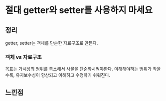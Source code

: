 # 절대 getter와 setter를 사용하지 마세요
## 정리
getter, setter는 객체를 단순한 자료구조로 만든다.
### 객체 vs 자료구조
목표는 가시성의 범위를 축소해서 사물을 단순화시켜야한다. 이해해야하는 범위가 작을수록, 유지보수성이 향상되고 이해하고 수정하기 쉬워진다.


## 느낀점
